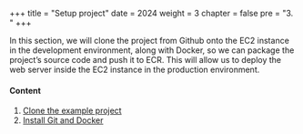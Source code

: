 +++
title = "Setup project"
date = 2024
weight = 3
chapter = false
pre = "3. "
+++

In this section, we will clone the project from Github onto the EC2 instance in the development environment, along with Docker, so we can package the project’s source code and push it to ECR. This will allow us to deploy the web server inside the EC2 instance in the production environment.

#### Content

1. [Clone the example project](3-1-fork-example-repository)
2. [Install Git and Docker](3-2-install-docker-and-git)
